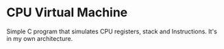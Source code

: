 # CPU Virtual Machine
Simple C program that simulates CPU registers, stack and Instructions. It's in my own architecture.
